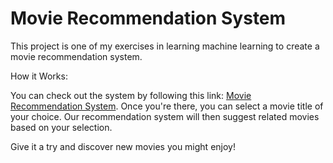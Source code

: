 # Movie Recommendation System

This project is one of my exercises in learning machine learning to create a movie recommendation system.

How it Works:

You can check out the system by following this link: [Movie Recommendation System](https://movierecommendationeva.streamlit.app/). Once you're there, you can select a movie title of your choice. Our recommendation system will then suggest related movies based on your selection.

Give it a try and discover new movies you might enjoy!
